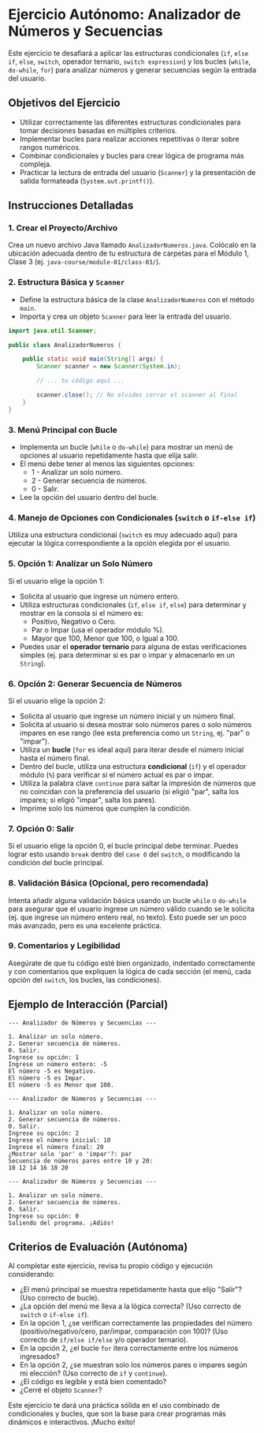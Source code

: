 # Ejercicio Autónomo: Analizador de Números y Secuencias

Este ejercicio te desafiará a aplicar las estructuras condicionales (`if`, `else if`, `else`, `switch`, operador ternario, `switch expression`) y los bucles (`while`, `do-while`, `for`) para analizar números y generar secuencias según la entrada del usuario.

## Objetivos del Ejercicio

- Utilizar correctamente las diferentes estructuras condicionales para tomar decisiones basadas en múltiples criterios.
- Implementar bucles para realizar acciones repetitivas o iterar sobre rangos numéricos.
- Combinar condicionales y bucles para crear lógica de programa más compleja.
- Practicar la lectura de entrada del usuario (`Scanner`) y la presentación de salida formateada (`System.out.printf()`).

## Instrucciones Detalladas

### 1. Crear el Proyecto/Archivo

Crea un nuevo archivo Java llamado `AnalizadorNumeros.java`. Colócalo en la ubicación adecuada dentro de tu estructura de carpetas para el Módulo 1, Clase 3 (ej. `java-course/module-01/class-03/`).

### 2. Estructura Básica y `Scanner`

- Define la estructura básica de la clase `AnalizadorNumeros` con el método `main`.
- Importa y crea un objeto `Scanner` para leer la entrada del usuario.

```Java
import java.util.Scanner;

public class AnalizadorNumeros {

    public static void main(String[] args) {
        Scanner scanner = new Scanner(System.in);

        // ... tu código aquí ...

        scanner.close(); // No olvides cerrar el scanner al final
    }
}
```

### 3. Menú Principal con Bucle

- Implementa un bucle (`while` o `do-while`) para mostrar un menú de opciones al usuario repetidamente hasta que elija salir.
- El menú debe tener al menos las siguientes opciones:
  - 1 - Analizar un solo número.
  - 2 - Generar secuencia de números.
  - 0 - Salir.
- Lee la opción del usuario dentro del bucle.

### 4. Manejo de Opciones con Condicionales (`switch` o `if-else if`)

Utiliza una estructura condicional (`switch` es muy adecuado aquí) para ejecutar la lógica correspondiente a la opción elegida por el usuario.

### 5. Opción 1: Analizar un Solo Número

Si el usuario elige la opción 1:

- Solicita al usuario que ingrese un número entero.
- Utiliza estructuras condicionales (`if`, `else if`, `else`) para determinar y mostrar en la consola si el número es:
  - Positivo, Negativo o Cero.
  - Par o Impar (usa el operador módulo %).
  - Mayor que 100, Menor que 100, o Igual a 100.
- Puedes usar el **operador ternario** para alguna de estas verificaciones simples (ej. para determinar si es par o impar y almacenarlo en un `String`).

### 6. Opción 2: Generar Secuencia de Números

Si el usuario elige la opción 2:

- Solicita al usuario que ingrese un número inicial y un número final.
- Solicita al usuario si desea mostrar solo números pares o solo números impares en ese rango (lee esta preferencia como un `String`, ej. "par" o "impar").
- Utiliza un **bucle** (`for` es ideal aquí) para iterar desde el número inicial hasta el número final.
- Dentro del bucle, utiliza una estructura **condicional** (`if`) y el operador módulo (`%`) para verificar si el número actual es par o impar.
- Utiliza la palabra clave `continue` para saltar la impresión de números que no coincidan con la preferencia del usuario (si eligió "par", salta los impares; si eligió "impar", salta los pares).
- Imprime solo los números que cumplen la condición.

### 7. Opción 0: Salir

Si el usuario elige la opción 0, el bucle principal debe terminar. Puedes lograr esto usando `break` dentro del `case 0` del `switch`, o modificando la condición del bucle principal.

### 8. Validación Básica (Opcional, pero recomendada)

Intenta añadir alguna validación básica usando un bucle `while` o `do-while` para asegurar que el usuario ingrese un número válido cuando se le solicita (ej. que ingrese un número entero real, no texto). Esto puede ser un poco más avanzado, pero es una excelente práctica.

### 9. Comentarios y Legibilidad

Asegúrate de que tu código esté bien organizado, indentado correctamente y con comentarios que expliquen la lógica de cada sección (el menú, cada opción del `switch`, los bucles, las condiciones).

## Ejemplo de Interacción (Parcial)

```text
--- Analizador de Números y Secuencias ---

1. Analizar un solo número.
2. Generar secuencia de números.
0. Salir.
Ingrese su opción: 1
Ingrese un número entero: -5
El número -5 es Negativo.
El número -5 es Impar.
El número -5 es Menor que 100.

--- Analizador de Números y Secuencias ---

1. Analizar un solo número.
2. Generar secuencia de números.
0. Salir.
Ingrese su opción: 2
Ingrese el número inicial: 10
Ingrese el número final: 20
¿Mostrar solo 'par' o 'impar'?: par
Secuencia de números pares entre 10 y 20:
10 12 14 16 18 20

--- Analizador de Números y Secuencias ---

1. Analizar un solo número.
2. Generar secuencia de números.
0. Salir.
Ingrese su opción: 0
Saliendo del programa. ¡Adiós!
```

## Criterios de Evaluación (Autónoma)

Al completar este ejercicio, revisa tu propio código y ejecución considerando:

- ¿El menú principal se muestra repetidamente hasta que elijo "Salir"? (Uso correcto de bucle).
- ¿La opción del menú me lleva a la lógica correcta? (Uso correcto de `switch` o `if-else if`).
- En la opción 1, ¿se verifican correctamente las propiedades del número (positivo/negativo/cero, par/impar, comparación con 100)? (Uso correcto de `if/else if/else` y/o operador ternario).
- En la opción 2, ¿el bucle `for` itera correctamente entre los números ingresados?
- En la opción 2, ¿se muestran solo los números pares o impares según mi elección? (Uso correcto de `if` y `continue`).
- ¿El código es legible y está bien comentado?
- ¿Cerré el objeto `Scanner`?

Este ejercicio te dará una práctica sólida en el uso combinado de condicionales y bucles, que son la base para crear programas más dinámicos e interactivos. ¡Mucho éxito!
